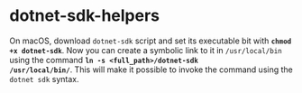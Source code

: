 # dotnet-sdk-helpers

On macOS, download <code>dotnet-sdk</code> script and set its executable bit with **<code>chmod +x dotnet-sdk</code>**. Now you can create a symbolic link to it in <code>/usr/local/bin</code> using the command **<code>ln -s \<full_path\>/dotnet-sdk /usr/local/bin/</code>**. This will make it possible to invoke the command using the <code>dotnet sdk</code> syntax.
